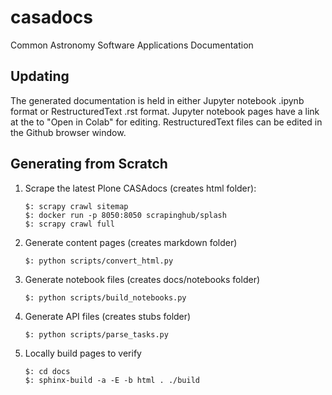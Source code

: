 # casadocs
Common Astronomy Software Applications Documentation


## Updating
The generated documentation is held in either Jupyter notebook .ipynb format 
or RestructuredText .rst format.  Jupyter notebook pages have a link at the 
to "Open in Colab" for editing.  RestructuredText files can be edited in the
Github browser window.


## Generating from Scratch

1. Scrape the latest Plone CASAdocs (creates html folder):
   ```
   $: scrapy crawl sitemap
   $: docker run -p 8050:8050 scrapinghub/splash
   $: scrapy crawl full
   ```

2. Generate content pages (creates markdown folder)
   ```
   $: python scripts/convert_html.py
   ``` 

3. Generate notebook files (creates docs/notebooks folder)
   ```
   $: python scripts/build_notebooks.py
   ```

4. Generate API files (creates stubs folder)
   ```
   $: python scripts/parse_tasks.py
   ```

5. Locally build pages to verify
   ```
   $: cd docs
   $: sphinx-build -a -E -b html . ./build
   ```



